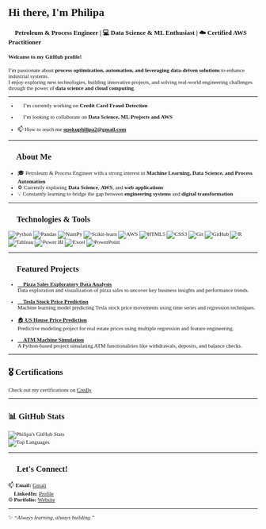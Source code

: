 <div style="font-family:'Times New Roman', Times, serif; font-size:11px;">
  
# Hi there, I'm Philipa 👋  

### 👷 Petroleum & Process Engineer | 💻 Data Science & ML Enthusiast | ☁️ Certified AWS Practitioner


#### Welcome to my GitHub profile!

I’m passionate about **process optimization, automation, and leveraging data-driven solutions** to enhance industrial systems.  
I enjoy exploring new technologies, building innovative projects, and solving real-world engineering challenges through the power of **data science and cloud computing**.

---


- 🔭 I’m currently working on **Credit Card Fraud Detection**

- 👯 I’m looking to collaborate on **Data Science, ML Projects and AWS**

- 📫 How to reach me **opokuphilipa2@gmail.com**

---

## 🧠 About Me  
- 🎓 Petroleum & Process Engineer with a strong interest in **Machine Learning, Data Science, and Process Automation**  
- ⚙️ Currently exploring **Data Science**, **AWS**, and **web applications**  
- 💡 Constantly learning to bridge the gap between **engineering systems** and **digital transformation**   

---

## 🧰 Technologies & Tools  
![Python](https://img.shields.io/badge/-Python-3776AB?style=flat-square&logo=python&logoColor=white)
![Pandas](https://img.shields.io/badge/-Pandas-150458?style=flat-square&logo=pandas&logoColor=white)
![NumPy](https://img.shields.io/badge/-NumPy-013243?style=flat-square&logo=numpy&logoColor=white)
![Scikit-learn](https://img.shields.io/badge/-Scikit--learn-F7931E?style=flat-square&logo=scikit-learn&logoColor=white)
![AWS](https://img.shields.io/badge/-AWS-232F3E?style=flat-square&logo=amazonaws&logoColor=white)
![HTML5](https://img.shields.io/badge/-HTML5-E34F26?style=flat-square&logo=html5&logoColor=white)
![CSS3](https://img.shields.io/badge/-CSS3-1572B6?style=flat-square&logo=css3&logoColor=white)
![Git](https://img.shields.io/badge/-Git-F05032?style=flat-square&logo=git&logoColor=white)
![GitHub](https://img.shields.io/badge/-GitHub-181717?style=flat-square&logo=github&logoColor=white)
![R](https://img.shields.io/badge/-R-276DC3?style=flat-square&logo=r&logoColor=white)
![Tableau](https://img.shields.io/badge/-Tableau-E97627?style=flat-square&logo=tableau&logoColor=white)
![Power BI](https://img.shields.io/badge/-Power%20BI-F2C811?style=flat-square&logo=powerbi&logoColor=black)
![Excel](https://img.shields.io/badge/-Excel-217346?style=flat-square&logo=microsoft-excel&logoColor=white)
![PowerPoint](https://img.shields.io/badge/-PowerPoint-B7472A?style=flat-square&logo=microsoft-powerpoint&logoColor=white)

---

## 🌟 Featured Projects  
- [🍕 **Pizza Sales Exploratory Data Analysis**](https://github.com/philipaopoku-ds/Pizza-Sales-_Exploratory-Data-Analysis)  
  Data exploration and visualization of pizza sales to uncover key business insights and performance trends.  

- [🚗 **Tesla Stock Price Prediction**](https://github.com/philipaopoku-ds/Tesla-stock-price-prediction)  
  Machine learning model predicting Tesla stock price movements using time series and regression techniques.  

- [🏠 **US House Price Prediction**](https://github.com/philipaopoku-ds/US-House-Price-Prediction-Project)  
  Predictive modeling project for real estate prices using multiple regression and feature engineering.  

- [🏧 **ATM Machine Simulation**](https://github.com/philipaopoku-ds/ATM-Machine)  
  A Python-based project simulating ATM functionalities like withdrawals, deposits, and balance checks.  

---

## 🎖️ Certifications
Check out my certifications on [Credly](https://www.credly.com/users/philipa-opoku)

---

## 📊 GitHub Stats  
![Philipa's GitHub Stats](https://github-readme-stats.vercel.app/api?username=philipaopoku-ds&show_icons=true&theme=radical)  
![Top Languages](https://github-readme-stats.vercel.app/api/top-langs/?username=philipaopoku-ds&layout=compact&theme=radical)

---

## 💬 Let's Connect!  
📫 **Email:** [Gmail](mailto:opokuphilipa2@gmail.com)  
💼 **LinkedIn:** [Profile](https://linkedin.com/in/philipaopoku)  
🌐 **Portfolio:** [Website](https://philipaopoku-ds.github.io/My_Portfolio_WEBSITE/)  

---

✨ *“Always learning, always building.”*  

</div>
 
